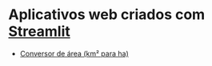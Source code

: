 # Aplicativos web criados com [Streamlit](https://streamlit.io/)

- [Conversor de área (km² para ha)](https://appapps-zg4goqqm2lxryuoolxxatc.streamlit.app/)
